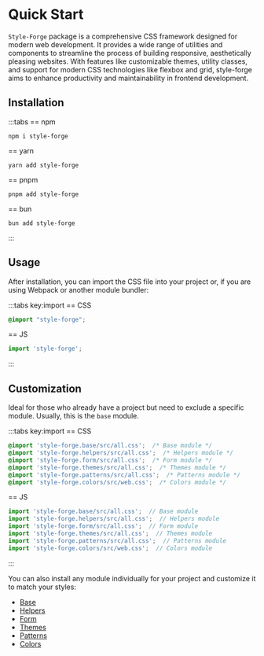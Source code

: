 
# Quick Start

`Style-Forge` package is a comprehensive CSS framework designed for modern web development. It provides a wide range of utilities and components to streamline the process of building responsive, aesthetically pleasing websites. With features like customizable themes, utility classes, and support for modern CSS technologies like flexbox and grid, style-forge aims to enhance productivity and maintainability in frontend development.

## Installation

:::tabs
== npm
```shell
npm i style-forge
```
== yarn
```shell
yarn add style-forge
```
== pnpm
```shell
pnpm add style-forge
```
== bun
```shell
bun add style-forge
```
:::

## Usage

After installation, you can import the CSS file into your project or, if you are using Webpack or another module bundler:

:::tabs key:import
== CSS
```css
@import "style-forge";
```
== JS
```js
import 'style-forge';
```
:::

## Customization

Ideal for those who already have a project but need to exclude a specific module. Usually, this is the `base` module.

:::tabs key:import
== CSS
```css
@import 'style-forge.base/src/all.css';  /* Base module */
@import 'style-forge.helpers/src/all.css';  /* Helpers module */
@import 'style-forge.form/src/all.css';  /* Form module */
@import 'style-forge.themes/src/all.css';  /* Themes module */
@import 'style-forge.patterns/src/all.css';  /* Patterns module */
@import 'style-forge.colors/src/web.css';  /* Colors module */
```
== JS
```js
import 'style-forge.base/src/all.css';  // Base module
import 'style-forge.helpers/src/all.css';  // Helpers module
import 'style-forge.form/src/all.css';  // Form module
import 'style-forge.themes/src/all.css';  // Themes module
import 'style-forge.patterns/src/all.css';  // Patterns module
import 'style-forge.colors/src/web.css';  // Colors module
```
:::

You can also install any module individually for your project and customize it to match your styles:

* [Base](/base/)
* [Helpers](/helpers/)
* [Form](/form/)
* [Themes](/themes/)
* [Patterns](/patterns/)
* [Colors](/colors/)
